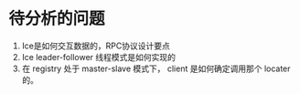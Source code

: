 # 待分析的问题

1. Ice是如何交互数据的，RPC协议设计要点
2. Ice leader-follower 线程模式是如何实现的
3. 在 registry 处于 master-slave 模式下， client 是如何确定调用那个 locater 的。